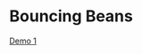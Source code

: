 # Bouncing Beans
<a href="http://bit.ly/Bouncing_Beans_V1_demo" alt="">Demo 1</a>
                                                   
